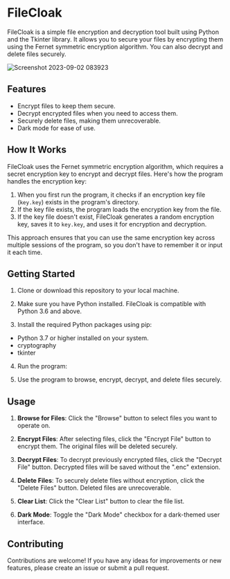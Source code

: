 # FileCloak
FileCloak is a simple file encryption and decryption tool built using Python and the Tkinter library. It allows you to secure your files by encrypting them using the Fernet symmetric encryption algorithm. You can also decrypt and delete files securely.

![Screenshot 2023-09-02 083923](https://github.com/hat7r1ck/FileCloak/assets/110708720/718fb484-765c-4b79-b5d9-19b36efdade7)

## Features

- Encrypt files to keep them secure.
- Decrypt encrypted files when you need to access them.
- Securely delete files, making them unrecoverable.
- Dark mode for ease of use.

## How It Works

FileCloak uses the Fernet symmetric encryption algorithm, which requires a secret encryption key to encrypt and decrypt files. Here's how the program handles the encryption key:

1. When you first run the program, it checks if an encryption key file (`key.key`) exists in the program's directory.
2. If the key file exists, the program loads the encryption key from the file.
3. If the key file doesn't exist, FileCloak generates a random encryption key, saves it to `key.key`, and uses it for encryption and decryption.

This approach ensures that you can use the same encryption key across multiple sessions of the program, so you don't have to remember it or input it each time.

## Getting Started

1. Clone or download this repository to your local machine.

2. Make sure you have Python installed. FileCloak is compatible with Python 3.6 and above.

3. Install the required Python packages using pip:

- Python 3.7 or higher installed on your system.
- cryptography
- tkinter

4. Run the program:

5. Use the program to browse, encrypt, decrypt, and delete files securely.

## Usage

1. **Browse for Files**: Click the "Browse" button to select files you want to operate on.

2. **Encrypt Files**: After selecting files, click the "Encrypt File" button to encrypt them. The original files will be deleted securely.

3. **Decrypt Files**: To decrypt previously encrypted files, click the "Decrypt File" button. Decrypted files will be saved without the ".enc" extension.

4. **Delete Files**: To securely delete files without encryption, click the "Delete Files" button. Deleted files are unrecoverable.

5. **Clear List**: Click the "Clear List" button to clear the file list.

6. **Dark Mode**: Toggle the "Dark Mode" checkbox for a dark-themed user interface.

## Contributing

Contributions are welcome! If you have any ideas for improvements or new features, please create an issue or submit a pull request.

